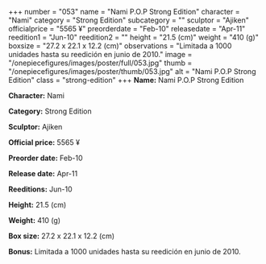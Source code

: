 +++
number = "053"
name = "Nami P.O.P Strong Edition"
character = "Nami"
category = "Strong Edition"
subcategory = ""
sculptor = "Ajiken"
officialprice = "5565 ¥"
preorderdate = "Feb-10"
releasedate = "Apr-11"
reedition1 = "Jun-10"
reedition2 = ""
height = "21.5 (cm)"
weight = "410 (g)"
boxsize = "27.2 x 22.1 x 12.2 (cm)"
observations = "Limitada a 1000 unidades hasta su reedición en junio de 2010."
image = "/onepiecefigures/images/poster/full/053.jpg"
thumb = "/onepiecefigures/images/poster/thumb/053.jpg"
alt = "Nami P.O.P Strong Edition"
class = "strong-edition"
+++
**Name:** Nami P.O.P Strong Edition

**Character:** Nami

**Category:** Strong Edition 

**Sculptor:** Ajiken

**Official price:** 5565 ¥

**Preorder date:** Feb-10

**Release date:** Apr-11

**Reeditions:** Jun-10

**Height:** 21.5 (cm)

**Weight:** 410 (g)

**Box size:** 27.2 x 22.1 x 12.2 (cm)



**Bonus:** Limitada a 1000 unidades hasta su reedición en junio de 2010.
